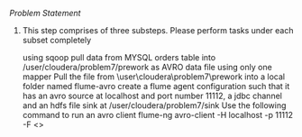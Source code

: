 *Problem Statement*

1. This step comprises of three substeps. Please perform tasks under each subset completely

    using sqoop pull data from MYSQL orders table into /user/cloudera/problem7/prework as AVRO data file using only one mapper
    Pull the file from \user\cloudera\problem7\prework into a local folder named flume-avro
    create a flume agent configuration such that it has an avro source at localhost and port number 11112,  a jdbc channel and an hdfs file sink at /user/cloudera/problem7/sink
    Use the following command to run an avro client flume-ng avro-client -H localhost -p 11112 -F <<Provide your avro file path here>>
